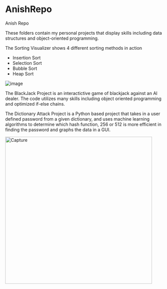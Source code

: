 # AnishRepo
Anish Repo

These folders contain my personal projects that display skills including data structures and object-oriented programming.

The Sorting Visualizer shows 4 different sorting methods in action
  - Insertion Sort
  - Selection Sort
  - Bubble Sort
  - Heap Sort

![image](https://user-images.githubusercontent.com/65423280/82129170-dbfa8500-978e-11ea-8f0a-77557ad3f137.png)

The BlackJack Project is an interactictive game of blackjack against an AI dealer.
The code utilizes many skills including object oriented programming and optimized if-else chains.

The Dictionary Attack Project is a Python based project that takes in a user defined password from a given dictionary,
and uses machine learning algorithms to determine which hash function, 256 or 512 is more efficient in finding the password
and graphs the data in a GUI.

<img width="468" alt="Capture" src="https://user-images.githubusercontent.com/65423280/126204723-d2751ff7-f7ef-4b83-abfc-6295d94d37b4.PNG">
  
